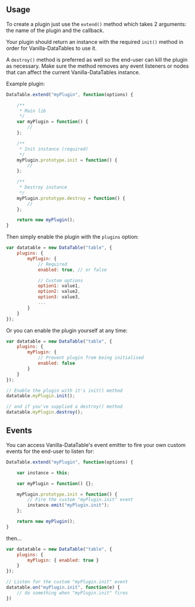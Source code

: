 ## Usage

To create a plugin just use the `extend()` method which takes 2 arguments: the name of the plugin and the callback.

Your plugin should return an instance with the required `init()` method in order for Vanilla-DataTables to use it.

A `destroy()` method is preferred as well so the end-user can kill the plugin as necessary. Make sure the method removes any event listeners or nodes that can affect the current Vanilla-DataTables instance.

Example plugin:

```javascript
DataTable.extend("myPlugin", function(options) {

    /**
     * Main lib
     */
    var myPlugin = function() {
        //
    };

    /**
     * Init instance (required)
     */
    myPlugin.prototype.init = function() {
        //
    };

    /**
     * Destroy instance
     */
    myPlugin.prototype.destroy = function() {
        //
    };

    return new myPlugin();
}
```

Then simply enable the plugin with the `plugins` option:

```javascript
var datatable = new DataTable("table", {
    plugins: {
        myPlugin: {
            // Required
            enabled: true, // or false

            // Custom options
            option1: value1,
            option2: value2,
            option3: value3,
            ...
        }
    }
});
```

Or you can enable the plugin yourself at any time: 

```javascript
var datatable = new DataTable("table", {
    plugins: {
        myPlugin: {
            // Prevent plugin from being initialised
            enabled: false
        }
    }
});

// Enable the plugin with it's init() method
datatable.myPlugin.init();

// and if you've supplied a destroy() method
datatable.myPlugin.destroy();
```

## Events

You can access Vanilla-DataTable's event emitter to fire your own custom events for the end-user to listen for:

```javascript
DataTable.extend("myPlugin", function(options) {

    var instance = this;

    var myPlugin = function() {};

    myPlugin.prototype.init = function() {
        // Fire the custom "myPlugin.init" event
        instance.emit("myPlugin.init");
    };

    return new myPlugin();
}
```

then...

```javascript
var datatable = new DataTable("table", {
    plugins: {
        myPlugin: { enabled: true }
    }
});

// Listen for the custom "myPlugin.init" event
datatable.on("myPlugin.init", function(e) {
    // do something when "myPlugin.init" fires
})
```